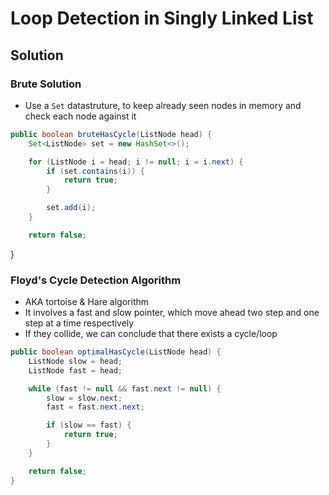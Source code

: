 # Loop Detection in Singly Linked List

## Solution

### Brute Solution

- Use a `Set` datastruture, to keep already seen nodes in memory
  and check each node against it

```java
public boolean bruteHasCycle(ListNode head) {
    Set<ListNode> set = new HashSet<>();

    for (ListNode i = head; i != null; i = i.next) {
        if (set.contains(i)) {
            return true;
        }

        set.add(i);
    }

    return false;
```

}

### Floyd's Cycle Detection Algorithm

- AKA tortoise & Hare algorithm
- It involves a fast and slow pointer, which move ahead two step and
  one step at a time respectively
- If they collide, we can conclude that there exists a cycle/loop

```java
public boolean optimalHasCycle(ListNode head) {
    ListNode slow = head;
    ListNode fast = head;

    while (fast != null && fast.next != null) {
        slow = slow.next;
        fast = fast.next.next;

        if (slow == fast) {
            return true;
        }
    }

    return false;
}
```
